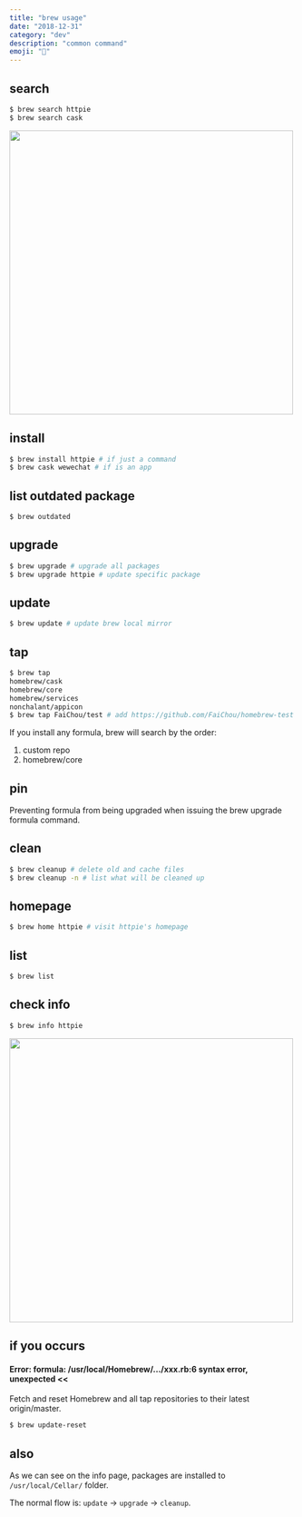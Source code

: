 ```yaml
---
title: "brew usage"
date: "2018-12-31"
category: "dev"
description: "common command"
emoji: "🍴"
---
```


## search

```bash
$ brew search httpie
$ brew search cask
```

<img src="https://raw.githubusercontent.com/FaiChou/faichou.github.io/master/img/1546248589499.png" width="500" />


## install

```bash
$ brew install httpie # if just a command
$ brew cask wewechat # if is an app
```

## list outdated package

```bash
$ brew outdated
```

## upgrade

```bash
$ brew upgrade # upgrade all packages
$ brew upgrade httpie # update specific package
```

## update

```bash
$ brew update # update brew local mirror
```

## tap

```bash
$ brew tap
homebrew/cask
homebrew/core
homebrew/services
nonchalant/appicon
$ brew tap FaiChou/test # add https://github.com/FaiChou/homebrew-test to formula repository
```

If you install any formula, brew will search by the order:

1. custom repo
2. homebrew/core


## pin

Preventing formula from being upgraded when issuing the brew upgrade formula command.

## clean

```bash
$ brew cleanup # delete old and cache files
$ brew cleanup -n # list what will be cleaned up
```

## homepage

```bash
$ brew home httpie # visit httpie's homepage
```

## list

```bash
$ brew list
```

## check info

```bash
$ brew info httpie
```

<img src="https://raw.githubusercontent.com/FaiChou/faichou.github.io/master/img/1546249026298.png" width="500" />

## if you occurs

#### Error: formula: /usr/local/Homebrew/.../xxx.rb:6 syntax error, unexpected <<

Fetch and reset Homebrew and all tap repositories to their latest origin/master.

```bash
$ brew update-reset
```

## also

As we can see on the info page, packages are installed to `/usr/local/Cellar/` folder.

The normal flow is: `update` -> `upgrade` -> `cleanup`.



